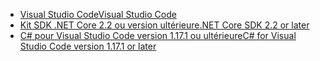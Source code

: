 * [<span data-ttu-id="91549-101">Visual Studio Code</span><span class="sxs-lookup"><span data-stu-id="91549-101">Visual Studio Code</span></span>](https://code.visualstudio.com/download)
* [<span data-ttu-id="91549-102">Kit SDK .NET Core 2.2 ou version ultérieure</span><span class="sxs-lookup"><span data-stu-id="91549-102">.NET Core SDK 2.2 or later</span></span>](https://www.microsoft.com/net/download/all)
* [<span data-ttu-id="91549-103">C# pour Visual Studio Code version 1.17.1 ou ultérieure</span><span class="sxs-lookup"><span data-stu-id="91549-103">C# for Visual Studio Code version 1.17.1 or later</span></span>](https://marketplace.visualstudio.com/items?itemName=ms-vscode.csharp)